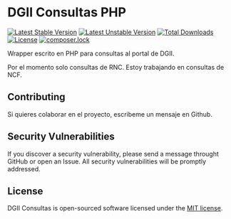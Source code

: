 # DGII Consultas PHP

[![Latest Stable Version](https://poser.pugx.org/josespinal/consultas-dgii/v/stable)](https://packagist.org/packages/josespinal/consultas-dgii)
[![Latest Unstable Version](https://poser.pugx.org/josespinal/consultas-dgii/v/unstable)](https://packagist.org/packages/josespinal/consultas-dgii)
[![Total Downloads](https://poser.pugx.org/josespinal/consultas-dgii/downloads)](https://packagist.org/packages/josespinal/consultas-dgii)
[![License](https://poser.pugx.org/josespinal/consultas-dgii/license)](https://packagist.org/packages/josespinal/consultas-dgii)
[![composer.lock](https://poser.pugx.org/josespinal/consultas-dgii/composerlock)](https://packagist.org/packages/josespinal/consultas-dgii)

Wrapper escrito en PHP para consultas al portal de DGII.

Por el momento solo consultas de RNC. Estoy trabajando en consultas de NCF.

## Contributing

Si quieres colaborar en el proyecto, escribeme un mensaje en Github.

## Security Vulnerabilities

If you discover a security vulnerability, please send a message throught GitHub or open an Issue. All security vulnerabilities will be promptly addressed.

## License

DGII Consultas is open-sourced software licensed under the [MIT license](https://opensource.org/licenses/MIT).
